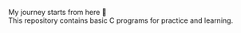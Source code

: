 My journey starts from here 🚀  
This repository contains basic C programs for practice and learning.
